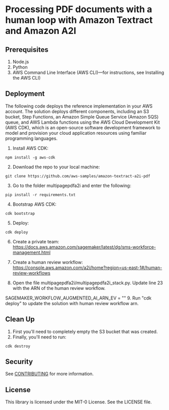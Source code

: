 # Processing PDF documents with a human loop with Amazon Textract and Amazon A2I

## Prerequisites

1. Node.js
2. Python
3. AWS Command Line Interface (AWS CLI)—for instructions, see Installing the AWS CLI)

## Deployment

The following code deploys the reference implementation in your AWS account. The solution deploys different components, including an S3 bucket, Step Functions, an Amazon Simple Queue Service (Amazon SQS) queue, and AWS Lambda functions using the AWS Cloud Development Kit (AWS CDK), which is an open-source software development framework to model and provision your cloud application resources using familiar programming languages.

1. Install AWS CDK: 
```
npm install -g aws-cdk
```
2. Download the repo to your local machine: 
```
git clone https://github.com/aws-samples/amazon-textract-a2i-pdf
```
3. Go to the folder multipagepdfa2i and enter the following: 
```
pip install -r requirements.txt
```
4. Bootstrap AWS CDK: 
```
cdk bootstrap
```
5. Deploy: 
```
cdk deploy
```
6. Create a private team: https://docs.aws.amazon.com/sagemaker/latest/dg/sms-workforce-management.html

7. Create a human review workflow: https://console.aws.amazon.com/a2i/home?region=us-east-1#/human-review-workflows

8. Open the file multipagepdfa2i/multipagepdfa2i_stack.py. Update line 23 with the ARN of the human review workflow.

SAGEMAKER_WORKFLOW_AUGMENTED_AI_ARN_EV = ""
9. Run "cdk deploy" to update the solution with human review workflow arn.


## Clean Up
1. First you'll need to completely empty the S3 bucket that was created.
2. Finally, you'll need to run:
```
cdk destroy
```

## Security

See [CONTRIBUTING](CONTRIBUTING.md#security-issue-notifications) for more information.

## License

This library is licensed under the MIT-0 License. See the LICENSE file.

